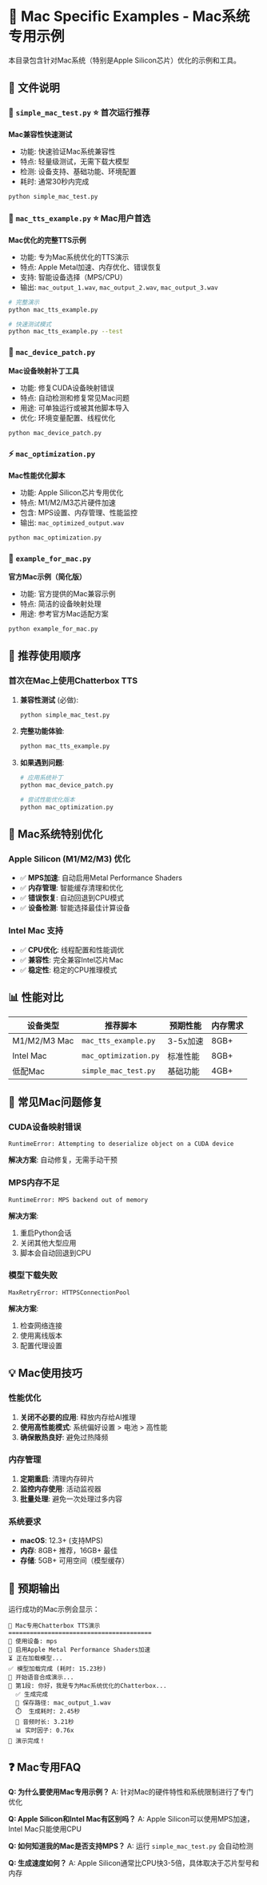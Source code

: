 # 🍎 Mac Specific Examples - Mac系统专用示例

本目录包含针对Mac系统（特别是Apple Silicon芯片）优化的示例和工具。

## 📄 文件说明

### 🧪 `simple_mac_test.py` ⭐ **首次运行推荐**
**Mac兼容性快速测试**
- 功能: 快速验证Mac系统兼容性
- 特点: 轻量级测试，无需下载大模型
- 检测: 设备支持、基础功能、环境配置
- 耗时: 通常30秒内完成

```bash
python simple_mac_test.py
```

### 🍎 `mac_tts_example.py` ⭐ **Mac用户首选**
**Mac优化的完整TTS示例**
- 功能: 专为Mac系统优化的TTS演示
- 特点: Apple Metal加速、内存优化、错误恢复
- 支持: 智能设备选择（MPS/CPU）
- 输出: `mac_output_1.wav`, `mac_output_2.wav`, `mac_output_3.wav`

```bash
# 完整演示
python mac_tts_example.py

# 快速测试模式
python mac_tts_example.py --test
```

### 🔧 `mac_device_patch.py`
**Mac设备映射补丁工具**
- 功能: 修复CUDA设备映射错误
- 特点: 自动检测和修复常见Mac问题
- 用途: 可单独运行或被其他脚本导入
- 优化: 环境变量配置、线程优化

```bash
python mac_device_patch.py
```

### ⚡ `mac_optimization.py`
**Mac性能优化脚本**
- 功能: Apple Silicon芯片专用优化
- 特点: M1/M2/M3芯片硬件加速
- 包含: MPS设置、内存管理、性能监控
- 输出: `mac_optimized_output.wav`

```bash
python mac_optimization.py
```

### 🍎 `example_for_mac.py`
**官方Mac示例（简化版）**
- 功能: 官方提供的Mac兼容示例
- 特点: 简洁的设备映射处理
- 用途: 参考官方Mac适配方案

```bash
python example_for_mac.py
```

## 🚀 推荐使用顺序

### 首次在Mac上使用Chatterbox TTS

1. **兼容性测试** (必做):
   ```bash
   python simple_mac_test.py
   ```

2. **完整功能体验**:
   ```bash
   python mac_tts_example.py
   ```

3. **如果遇到问题**:
   ```bash
   # 应用系统补丁
   python mac_device_patch.py
   
   # 尝试性能优化版本
   python mac_optimization.py
   ```

## 🍎 Mac系统特别优化

### Apple Silicon (M1/M2/M3) 优化
- ✅ **MPS加速**: 自动启用Metal Performance Shaders
- ✅ **内存管理**: 智能缓存清理和优化
- ✅ **错误恢复**: 自动回退到CPU模式
- ✅ **设备检测**: 智能选择最佳计算设备

### Intel Mac 支持
- ✅ **CPU优化**: 线程配置和性能调优
- ✅ **兼容性**: 完全兼容Intel芯片Mac
- ✅ **稳定性**: 稳定的CPU推理模式

## 📊 性能对比

| 设备类型 | 推荐脚本 | 预期性能 | 内存需求 |
|---------|---------|---------|---------|
| M1/M2/M3 Mac | `mac_tts_example.py` | 3-5x加速 | 8GB+ |
| Intel Mac | `mac_optimization.py` | 标准性能 | 8GB+ |
| 低配Mac | `simple_mac_test.py` | 基础功能 | 4GB+ |

## 🔧 常见Mac问题修复

### CUDA设备映射错误
```
RuntimeError: Attempting to deserialize object on a CUDA device
```
**解决方案**: 自动修复，无需手动干预

### MPS内存不足
```
RuntimeError: MPS backend out of memory
```
**解决方案**: 
1. 重启Python会话
2. 关闭其他大型应用
3. 脚本会自动回退到CPU

### 模型下载失败
```
MaxRetryError: HTTPSConnectionPool
```
**解决方案**: 
1. 检查网络连接
2. 使用离线版本
3. 配置代理设置

## 💡 Mac使用技巧

### 性能优化
1. **关闭不必要的应用**: 释放内存给AI推理
2. **使用高性能模式**: 系统偏好设置 > 电池 > 高性能
3. **确保散热良好**: 避免过热降频

### 内存管理
1. **定期重启**: 清理内存碎片
2. **监控内存使用**: 活动监视器
3. **批量处理**: 避免一次处理过多内容

### 系统要求
- **macOS**: 12.3+ (支持MPS)
- **内存**: 8GB+ 推荐，16GB+ 最佳
- **存储**: 5GB+ 可用空间（模型缓存）

## 🎯 预期输出

运行成功的Mac示例会显示：

```
🍎 Mac专用Chatterbox TTS演示
========================================
🎯 使用设备: mps
🚀 启用Apple Metal Performance Shaders加速
⏳ 正在加载模型...
✅ 模型加载完成 (耗时: 15.23秒)
🎵 开始语音合成演示...
📝 第1段: 你好，我是专为Mac系统优化的Chatterbox...
  ✅ 生成完成
  📁 保存路径: mac_output_1.wav
  ⏱️  生成耗时: 2.45秒
  🎼 音频时长: 3.21秒
  📊 实时因子: 0.76x
🎉 演示完成！
```

## ❓ Mac专用FAQ

**Q: 为什么要使用Mac专用示例？**
A: 针对Mac的硬件特性和系统限制进行了专门优化

**Q: Apple Silicon和Intel Mac有区别吗？**
A: Apple Silicon可以使用MPS加速，Intel Mac只能使用CPU

**Q: 如何知道我的Mac是否支持MPS？**
A: 运行 `simple_mac_test.py` 会自动检测

**Q: 生成速度如何？**
A: Apple Silicon通常比CPU快3-5倍，具体取决于芯片型号和内存 